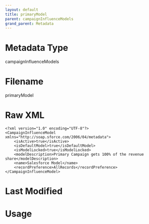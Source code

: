 ```yaml
---
layout: default
title: primaryModel
parent: campaignInfluenceModels
grand_parent: Metadata
---
```

# Metadata Type
campaignInfluenceModels


# Filename 
primaryModel


# Raw XML
```
<?xml version="1.0" encoding="UTF-8"?>
<CampaignInfluenceModel xmlns="http://soap.sforce.com/2006/04/metadata">
    <isActive>true</isActive>
    <isDefaultModel>true</isDefaultModel>
    <isModelLocked>true</isModelLocked>
    <modelDescription>Primary Campaign gets 100% of the revenue share</modelDescription>
    <name>Salesforce Model</name>
    <recordPreference>AllRecords</recordPreference>
</CampaignInfluenceModel>
```


# Last Modified


# Usage
